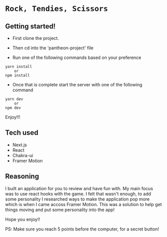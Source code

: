 # `Rock, Tendies, Scissors`

## Getting started!

- First clone the project.

- Then cd into the 'pantheon-project' file

- Run one of the following commands based on your preference

```
yarn install
    or
npm install
```

- Once that is complete start the server with one of the following command

```
yarn dev
    or
npm dev
```

Enjoy!!!

## Tech used

- Next.js
- React
- Chakra-ui
- Framer Motion

## Reasoning

I built an application for you to review and have fun with. My main focus was to use react hooks with the game. I felt that wasn't enough, to add some personality I researched ways to make the application pop more which is when I came accoss Framer Motion. This was a solution to help get things moving and put some personality into the app!

Hope you enjoy!!

PS: Make sure you reach 5 points before the computer, for a secret button!
